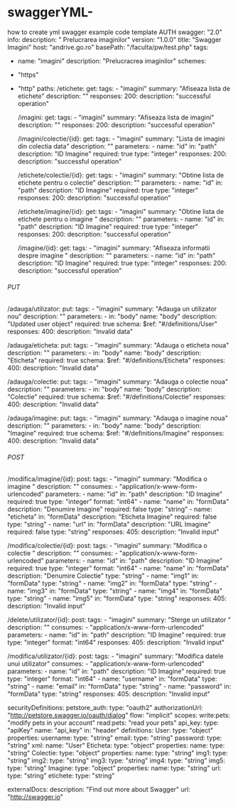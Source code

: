 # swaggerYML-
how to create yml swagger example code template AUTH
swagger: "2.0"
info:
  description: " Prelucrarea imaginilor"
  version: "1.0.0"
  title: "Swagger Imagini"
host: "andrive.go.ro"
basePath: "/faculta/pw/test.php"
tags:
- name: "imagini"
  description: "Prelucracrea imaginilor"
schemes:
- "https"
- "http"
paths:
  /etichete:
    get:
      tags:
      - "imagini"
      summary: "Afiseaza lista de etichete"
      description: ""
      responses:
        200:
          description: "successful operation" 
          
  /imagini:
    get:
      tags:
      - "imagini"
      summary: "Afiseaza lista de imagini"
      description: ""
      responses:
        200:
          description: "successful operation"

  /imagini/colectie/{id}:
    get:
      tags:
      - "imagini"
      summary: "Lista de imagini din colectia data"
      description: ""
      parameters:
      - name: "id"
        in: "path"
        description: "ID Imagine"
        required: true
        type: "integer"
      responses:
        200:
          description: "successful operation"

  /etichete/colectie/{id}:
    get:
      tags:
      - "imagini"
      summary: "Obtine lista de etichete pentru o colectie"
      description: ""
      parameters:
      - name: "id"
        in: "path"
        description: "ID Imagine"
        required: true
        type: "integer"
      responses:
        200:
          description: "successful operation"

  /etichete/imagine/{id}:
    get:
      tags:
      - "imagini"
      summary: "Obtine lista de etichete pentru o imagine "
      description: ""
      parameters:
      - name: "id"
        in: "path"
        description: "ID Imagine"
        required: true
        type: "integer"
      responses:
        200:
          description: "successful operation"

  /imagine/{id}:
    get:
      tags:
      - "imagini"
      summary: "Afiseaza informatii despre imagine "
      description: ""
      parameters:
      - name: "id"
        in: "path"
        description: "ID Imagine"
        required: true
        type: "integer"
      responses:
        200:
          description: "successful operation"

###### PUT

  /adauga/utilizator:
    put:
      tags:
      - "imagini"
      summary: "Adauga un utilizator nou"
      description: ""
      parameters:
      - in: "body"
        name: "body"
        description: "Updated user object"
        required: true
        schema:
          $ref: "#/definitions/User"
      responses:
        400:
          description: "Invalid data"

  /adauga/eticheta:
    put:
      tags:
      - "imagini"
      summary: "Adauga o eticheta noua"
      description: ""
      parameters:
      - in: "body"
        name: "body"
        description: "Eticheta"
        required: true
        schema:
          $ref: "#/definitions/Eticheta"
      responses:
        400:
          description: "Invalid data"


  /adauga/colectie:
    put:
      tags:
      - "imagini"
      summary: "Adauga o colectie noua"
      description: ""
      parameters:
      - in: "body"
        name: "body"
        description: "Colectie"
        required: true
        schema:
          $ref: "#/definitions/Colectie"
      responses:
        400:
          description: "Invalid data"

  /adauga/imagine:
    put:
      tags:
      - "imagini"
      summary: "Adauga o imagine noua"
      description: ""
      parameters:
      - in: "body"
        name: "body"
        description: "Imagine"
        required: true
        schema:
          $ref: "#/definitions/Imagine"
      responses:
        400:
          description: "Invalid data"


###### POST

  /modifica/imagine/{id}:
    post:
      tags:
      - "imagini"
      summary: "Modifica o imagine "
      description: ""
      consumes:
      - "application/x-www-form-urlencoded"
      parameters:
      - name: "id"
        in: "path"
        description: "ID Imagine"
        required: true
        type: "integer"
        format: "int64"
      - name: "name"
        in: "formData"
        description: "Denumire Imagine"
        required: false
        type: "string"
      - name: "eticheta"
        in: "formData"
        description: "Eticheta Imagine"
        required: false
        type: "string"
      - name: "url"
        in: "formData"
        description: "URL Imagine"
        required: false
        type: "string"
      responses:
        405:
          description: "Invalid input"
          
  /modifica/colectie/{id}:
    post:
      tags:
      - "imagini"
      summary: "Modifica o colectie "
      description: ""
      consumes:
      - "application/x-www-form-urlencoded"
      parameters:
      - name: "id"
        in: "path"
        description: "ID Imagine"
        required: true
        type: "integer"
        format: "int64"
      - name: "name"
        in: "formData"
        description: "Denumire Colectie"
        type: "string"
      - name: "img1"
        in: "formData"
        type: "string"
      - name: "img2"
        in: "formData"
        type: "string"
      - name: "img3"
        in: "formData"
        type: "string"
      - name: "img4"
        in: "formData"
        type: "string"
      - name: "img5"
        in: "formData"
        type: "string"
      responses:
        405:
          description: "Invalid input"
          
  /delete/utilizator/{id}:
    post:
      tags:
      - "imagini"
      summary: "Sterge un utilizator "
      description: ""
      consumes:
      - "application/x-www-form-urlencoded"
      parameters:
      - name: "id"
        in: "path"
        description: "ID Imagine"
        required: true
        type: "integer"
        format: "int64"
      responses:
        405:
          description: "Invalid input"
  
  /modifica/utilizator/{id}:
    post:
      tags:
      - "imagini"
      summary: "Modifica datele unui utilizator"
      consumes:
      - "application/x-www-form-urlencoded"
      parameters:
      - name: "id"
        in: "path"
        description: "ID Imagine"
        required: true
        type: "integer"
        format: "int64"
      - name: "username"
        in: "formData"
        type: "string"
      - name: "email"
        in: "formData"
        type: "string"
      - name: "password"
        in: "formData"
        type: "string"
      responses:
        405:
          description: "Invalid input"
          
          
securityDefinitions:
  petstore_auth:
    type: "oauth2"
    authorizationUrl: "http://petstore.swagger.io/oauth/dialog"
    flow: "implicit"
    scopes:
      write:pets: "modify pets in your account"
      read:pets: "read your pets"
  api_key:
    type: "apiKey"
    name: "api_key"
    in: "header"
definitions:
  User:
    type: "object"
    properties:
      username:
        type: "string"
      email:
        type: "string"
      password:
        type: "string"
    xml:
      name: "User"
  Eticheta:
    type: "object"
    properties:
      name:
        type: "string"
  Colectie:
    type: "object"
    properties:
      name:
        type: "string"
      img1:
        type: "string"
      img2:
        type: "string"
      img3:
        type: "string"
      img4:
        type: "string"
      img5:
        type: "string"
  Imagine:
    type: "object"
    properties:
      name:
        type: "string"
      url:
        type: "string"
      etichete:
        type: "string"
      
      

externalDocs:
  description: "Find out more about Swagger"
  url: "http://swagger.io"

